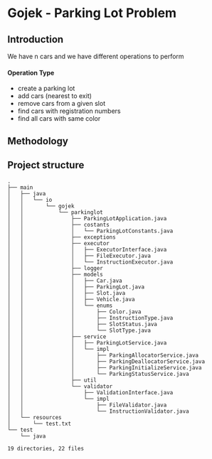 # Gojek - Parking Lot Problem

## Introduction 

We have n cars and we have different operations to perform

#### Operation Type

- create a parking lot
- add cars (nearest to exit)
- remove cars from a given slot
- find cars with registration numbers 
- find all cars with same color


## Methodology

## Project structure 
```
.
├── main
│   ├── java
│   │   └── io
│   │       └── gojek
│   │           └── parkinglot
│   │               ├── ParkingLotApplication.java
│   │               ├── costants
│   │               │   └── ParkingLotConstants.java
│   │               ├── exceptions
│   │               ├── executor
│   │               │   ├── ExecutorInterface.java
│   │               │   ├── FileExecutor.java
│   │               │   └── InstructionExecutor.java
│   │               ├── logger
│   │               ├── models
│   │               │   ├── Car.java
│   │               │   ├── ParkingLot.java
│   │               │   ├── Slot.java
│   │               │   ├── Vehicle.java
│   │               │   └── enums
│   │               │       ├── Color.java
│   │               │       ├── InstructionType.java
│   │               │       ├── SlotStatus.java
│   │               │       └── SlotType.java
│   │               ├── service
│   │               │   ├── ParkingLotService.java
│   │               │   └── impl
│   │               │       ├── ParkingAllocatorService.java
│   │               │       ├── ParkingDeallocatorService.java
│   │               │       ├── ParkingInitializeService.java
│   │               │       └── ParkingStatusService.java
│   │               ├── util
│   │               └── validator
│   │                   ├── ValidationInterface.java
│   │                   └── impl
│   │                       ├── FileValidator.java
│   │                       └── InstructionValidator.java
│   └── resources
│       └── test.txt
└── test
    └── java

19 directories, 22 files

```
